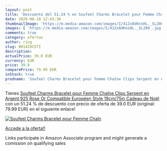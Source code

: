 ```yaml
---
layout: post
title: 'Descuento del 51.24 % en Soufeel Charms Bracelet pour Femme Chaîn'
date: 2020-08-18 12:43:30
thumbnailImage: 'https://m.media-amazon.com/images/I/412x8dKnsHL._SL200_.jpg'
images: [ 'https://m.media-amazon.com/images/I/412x8dKnsHL._SL200_.jpg' ]
comments: true
category: ofertas
author: ring
slug: B01429C5TI
description:
actualPrice: 39.0 EUR
currency: EUR
price: 39.0
comparePrice: 79.99 EUR
inStock: true
prodname: 'Soufeel Charms Bracelet pour Femme Chaîne Clips Serpent en Argent 925 Rose Or Compatible Européen Style 19cm/75in Cadeau de Noël'
---
```


Tienes [Soufeel Charms Bracelet pour Femme Chaîne Clips Serpent en Argent 925 Rose Or Compatible Européen Style 19cm/75in Cadeau de Noël](https://www.amazon.fr/dp/B01429C5TI/?tag=tolees0d-21) con un 51.24 % de descuento con precio de oferta de 39.0 EUR (original: 79.99 EUR) en el siguiente enlace!

[![Soufeel Charms Bracelet pour Femme Chaîn](https://m.media-amazon.com/images/I/412x8dKnsHL._SL200_.jpg)](https://www.amazon.fr/dp/B01429C5TI/?tag=tolees0d-21)

[Accede a la oferta!!](https://www.amazon.fr/dp/B01429C5TI/?tag=tolees0d-21)

Links participate in Amazon Associate program and might generate a comission on qualifying sales



